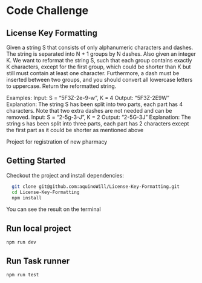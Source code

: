 # Code Challenge

## License Key Formatting

Given a string S that consists of only alphanumeric characters and dashes. The string is separated into N + 1 groups by N dashes. Also given an integer K. We want to reformat the string S, such that each group contains exactly K characters, except for the first group, which could be shorter than K but still must contain at least one character. Furthermore, a dash must be inserted between two groups, and you should convert all lowercase letters to uppercase. Return the reformatted string.


Examples:
Input: S = “5F3Z-2e-9-w”, K = 4
Output: “5F3Z-2E9W”
Explanation: The string S has been split into two parts,
each part has 4 characters.
Note that two extra dashes are not needed and can be removed.
Input: S = “2-5g-3-J”, K = 2
Output: “2-5G-3J”
Explanation: The string s has been split into three parts,
each part has 2 characters except the first part
as it could be shorter as mentioned above

Project for registration of new pharmacy

## Getting Started

Checkout the project and install dependencies:

```bash
  git clone git@github.com:aquinoWill/License-Key-Formatting.git
  cd License-Key-Formatting
  npm install
```

You can see the result on the terminal


## Run local project

```shell
npm run dev
```

## Run Task runner

```shell
npm run test
```
